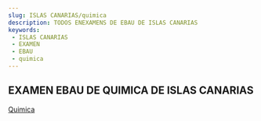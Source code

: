```yaml
---
slug: ISLAS CANARIAS/quimica
description: TODOS ENEXAMENS DE EBAU DE ISLAS CANARIAS
keywords:
 - ISLAS CANARIAS
 - EXAMEN
 - EBAU
 - quimica
---
```

## EXAMEN EBAU DE QUIMICA DE ISLAS CANARIAS
[Quimica](https://drive.google.com/drive/folders/1j-5Vh2oopWzVw21tH0ZqPY_FqOxz1CO2?usp=sharing)